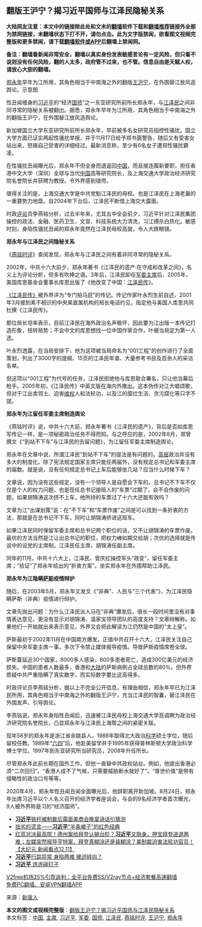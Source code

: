  <h2>翻版王沪宁？揭习近平国师与江泽民隐秘关系</h2> <p class="notice"><b>大陆网友注意：本文中的链接除此处和文末的<a href="https://github.com/bannedbook/fanqiang" >翻墙</a>软件下载和<a href="https://github.com/killgcd/justmysocks/blob/master/README.md">翻墙推荐</a>链接外全部为禁网链接，未翻墙状态下打不开，请勿点击。此为文字版禁闻，欲看图文视频完整版和更多禁闻，请下载<a href="https://github.com/bannedbook/fanqiang">翻墙软件或APP</a>后翻墙上禁闻网。</p><p>备注：翻墙看新闻非常安全，翻墙以真实身份发表敏感言论有一定风险，但只看不说则没有任何风险，翻的人太多，政府管不过来，也不管。信息自由是天赋人权，请放心大胆的翻墙。</b></p>  <div class="entry"> <p id="conimg"><a href="https://www.bannedbook.org/bnews/tag/%E9%83%91%E6%B0%B8%E5%B9%B4/" class="st_tag internal_tag" rel="tag" title="标签 郑永年 下的日志">郑永年</a>早年为江所用，其角色相当于中南海之外的翻版<a href="https://www.bannedbook.org/bnews/tag/%e7%8e%8b%e6%b2%aa%e5%ae%81/" class="st_tag internal_tag" rel="tag" title="标签 王沪宁 下的日志">王沪宁</a>，在外围替江放风造舆论。示意图</p> <p>性丑闻缠身的<a href="https://www.bannedbook.org/bnews/tag/%e4%b9%a0%e8%bf%91%e5%b9%b3/" class="st_tag internal_tag" rel="tag" title="标签 习近平 下的日志">习近平</a>的“经济<a href="https://www.bannedbook.org/bnews/tag/%E5%9B%BD%E5%B8%88/" class="st_tag internal_tag" rel="tag" title="标签 国师 下的日志">国师</a>”之一东亚研究所前所长郑永年，与<a href="https://www.bannedbook.org/bnews/tag/%e6%b1%9f%e6%b3%bd%e6%b0%91/" class="st_tag internal_tag" rel="tag" title="标签 江泽民 下的日志">江泽民</a>之间非同寻常的隐秘关系被翻出。据悉，郑永年早年为江所用，其角色相当于中南海之外的翻版王沪宁，在外围替江放风造舆论。</p> <p>新加坡国立大学东亚研究所前所长郑永年，早前被多名女研究员指控性骚扰。国立大学方面已证实两起性骚扰举报，并于11月17日给予郑书面警告，随后又有受害女站出来，怒揭自己受害的详细经过。最新消息称，至少有6名女子遭郑性骚扰霸凌。</p> <p>在性骚扰丑闻曝光后，郑永年不但全身而退返回<span class='wp_keywordlink_affiliate'><a href="https://www.bannedbook.org/" title="中国" target="_blank">中国</a></span>，而且接连履新要职，担任香港中文大学（深圳）全球与当代<a href="https://www.bannedbook.org/bnews/tag/%E4%B8%AD%E5%9B%BD/" class="st_tag internal_tag" rel="tag" title="标签 中国 下的日志">中国</a>高等研究院长，及上海交通大学政治经济研究院名誉院长并获聘为教授。令外界感到错愕。</p> <p>值得关注的是，上海交通大学是中共党魁江泽民的母校。也是江泽民在上海老巢的一重要势力地盘。自2004年下台后，江泽民不断借上海交大露面。</p> <p>时政<span class='wp_keywordlink_affiliate'><a href="https://www.bannedbook.org/bnews/comments/" title="新闻评论" target="_blank">评论</a></span>员李燕铭分析，过去半年来，尤其五中全会前夕，习近平针对江泽民集团操控的政法、金融、医药卫生、文宣、科技系统大力清洗，习江搏杀白热化。敏感时刻，身陷性骚扰丑闻的郑永年竟然在江泽民母校高就，令人大跌眼镜。</p> <p><strong>郑永年与江泽民之间隐秘关系</strong></p>  <p>《<a href="https://www.bannedbook.org/bnews/tag/%e7%87%95%e9%93%ad%e6%97%b6%e8%af%84/" class="st_tag internal_tag" rel="tag" title="标签 燕铭时评 下的日志">燕铭时评</a>》查阅发现，郑永年与江泽民之间有着非同寻常的隐秘关系。</p> <p>2002年，中共十六大前夕，郑永年著书《江泽民的遗产:在守成和改革之间》，名义上为评论分析，但多有吹捧之语。3年后，江泽民卸任<a href="https://www.bannedbook.org/bnews/tag/%E5%86%9B%E5%A7%94/" class="st_tag internal_tag" rel="tag" title="标签 军委 下的日志">军委</a><a href="https://www.bannedbook.org/bnews/tag/%E4%B8%BB%E5%B8%AD/" class="st_tag internal_tag" rel="tag" title="标签 主席 下的日志">主席</a>后，2005年，美国库恩基金会董事长库恩出版了《他改变了中国：<span class='wp_keywordlink'><a href="https://www.bannedbook.org/forum2/topic5.html" title="《江泽民传》" target="_blank">江泽民传</a></span>》。</p> <p><span class='wp_keywordlink'><a href="https://www.bannedbook.org/forum2/topic5.html" title="《江泽民传》" target="_blank">《江泽民传》</a></span>被外界评为“专门拍马屁”的传记。传记作家叶永烈生前自述，2001年3月接到素不相识的中央某直属机构的局长电话约见，指定他与美国人库恩共同杜撰《江泽民传》。</p> <p>那位局长坦率表示，目前江泽民在海外政治名声极坏，因此要为江出版一本传记打造形象，扭转局势；不会中文的库恩想找一位中国作家合作，叶被当局定为第一人选。</p> <p>叶永烈透露，在当局安排下，他为这项被当局命名为“001工程”的创作进行了全面策划，列出了3000字的提纲、15页的江泽民年谱、大量参考书目及百余人的采访名单。</p> <p>但这项以“001工程”为代号的任务，江泽民拒绝他与库恩联合署名，只让他当幕后枪手。2005年初，《江泽民传》中英文版在海内外推出。这本伪传对江大唱颂歌，但对于江出卖领土、迫害<span class='wp_keywordlink_affiliate'><a href="https://www.bannedbook.org/bnews/weiquan/" title="维权" target="_blank">维权</a></span>人和法轮功，以及江的糜烂生活、贪污腐化等只字不提。</p> <p><strong>郑永年为江留任军委主席制造舆论</strong></p>  <p>《燕铭时评》说，中共十六大前，郑永年著书《江泽民的遗产》，背后是否如库恩写传记一样，是一项秘密政治任务不得而知。与之呼应的是，2002年8月，郑曾撰文《“到站不下车”与江泽民的去留问题》，为江留任军委主席制造舆论。</p> <p>郑永年在文章中说，所谓江泽民“到站不下车”的提法是有问题的。<span class='wp_keywordlink_affiliate'><a href="https://www.bannedbook.org/bnews/ccpdope/" title="中共高层内幕" target="_blank">高层</a></span>政治并没有多大的制度化。除了宪法规定国家主席只能任两届外，没有规定总书记和军委主席的届数。就是说，没有任何规定总书记上车后能够坐几站？应当什么时候下车？</p> <p>文章说，因为没有这些规定，没有一个领导人是自愿会下车的。总书记不下车不仅仅是个人的权力问题，也是现任总书记接班人的“车票”过期了，会不会作废的问题。如果胡锦涛这次挤不上车，他所持的车票过了十六大还能有效吗？</p> <p>文章为江“出谋划策”说：在“不下车”和“车票作废”之间是可以找到一条折衷的方法，那就是在总书记不下车，同时让胡锦涛挤进这班车。</p> <p>如果江泽民同时保留军委主席和总书记两个职位的话，又不让胡锦涛的车票作废。最优的方法当然是江让出总书记的职位，把权力棒如期交给胡；次优的选择就是传说中的设党的主席制，江泽民任主席，胡锦涛任副主席。</p> <p>同年的11月，中共十六大上，江泽民、曾庆红操控军头“政变”，留任军委主席；“验证”了郑永年给出的“折衷方案”。坐实郑永年在外围帮助江泽民。</p> <p><strong>郑永年为江隐瞒<span class='wp_keywordlink'><a href="https://www.bannedbook.org/forum5/topic42.html" title="萨斯、诚信与自救" target="_blank">萨斯</a></span>疫情辩护</strong></p>  <p>随后，在2003年5月，郑永年又发文《“非典”、人民与“三个代表”》，为江泽民隐瞒萨斯（非典）疫情进行辩护。</p> <p>文章先抛出问题：为什么江泽民派人马在“非典”爆发后，很长一段时间里没有对事情表达意见，更没有显示对胡锦涛、温家宝领导团队的高度支持？文章辩解称。如果他们一开始就出来表示意见，外界又会把此解读为江仍然是中国的“太上皇”。</p> <p>萨斯最初于2002年11月在中国南方爆发。正值中共召开十六大，江泽民关注自己保留中央军委主席一事，多次下令禁止媒体报导疫情。导致萨斯疫情席卷全球。</p> <p>萨斯蔓延近30个国家，8000多人感染，800多患者死亡，造成300亿美元的经济损失。中国的患者人数最多，香港和<span class='wp_keywordlink_affiliate'><a href="https://www.bannedbook.org/" title="大陆" target="_blank">大陆</a></span>的萨斯病例占全球总数的80%。但外界质疑中共严重隐瞒了真实数字，而实际数字要比这高得多。</p> <p>时政评论员李燕铭分析，据以上不完全公开信息，有理由相信，郑永年早已为江泽民所用，其角色相当于中南海之外的翻版王沪宁，充当江泽民的智囊，替江泽民在外围发声、引导舆论。</p> <p>李燕铭说，郑永年身陷性丑闻后，迅速被江泽民母校上海交通大学高调聘为政治经济研究院名誉院长，凸显郑永年与江泽民上海帮之间的紧密关联。</p> <p>现年58岁的郑永年是浙江省余姚县人，1988年取得北大政治<span class='wp_keywordlink'><a href="https://www.bannedbook.org/forum11/topic309.html" title="禁片：“科学”的棍子" target="_blank">科学</a></span>硕士学位，随后留校任教。1989年“<span class='wp_keywordlink'><a href="https://www.bannedbook.org/forum2/topic2509.html" title="《中国六四真相》" target="_blank">六四</a></span>”后，他赴美留学并于1995年获得普林斯顿大学政治科学博士学位。1997年到东亚研究所当研究员，2008年升任所长。</p>  <p>尽管郑永年此前长期在国外工作，但他一直替中共政权站台。例如，他提出香港必须“二次回归”。“香港人成不了气候，只需要威胁断水就好了”。“普世价值”是带有侵略性的政治口号等等。</p> <p>2020年4月，郑永年性丑闻丑闻全面曝光后，他辞职离开新加坡。8月24日，郑永年出席习近平以个人名义召开的经济学者座谈会，与会的9名经济学者首次曝光，9人被外界称是习的“经济国师”。</p> <ul class='op-related-articles' title='相关阅读'> <li><a href='https://www.bannedbook.org/bnews/comments/20201212/1446295.html' target='_blank'><b>习近平</b>铁杆被制裁后露面美商会晚宴讲话引猜测</a></li> <li><a href='https://www.bannedbook.org/bnews/baitai/20201212/1446274.html' target='_blank'>拙劣的谎言――<b>习近平</b>“半条被子”的红色经典</a></li> <li><a href='https://www.bannedbook.org/bnews/bannedvideo/20201212/1446206.html' target='_blank'>红蓝对决最高院！德州案给拜登认输台阶？<b>习近平</b>又隐身，押宝拜登进退两难；左媒突然报导亨特案，拜登真糊涂还是装糊涂？美制裁迫害法轮功官员！【大纪元 新闻看点12.11】</a></li> <li><a href='https://www.bannedbook.org/bnews/cbnews/20201212/1446100.html' target='_blank'><b>习近平</b>行踪异常 身陷两难 被迫转向？</a></li> <li><a href='https://www.bannedbook.org/bnews/topimagenews/20201212/1446093.html' target='_blank'><b>习近平</b> 连连碰钉子</a></li> </ul> <p class="texttj"> <a href="https://github.com/bannedbook/fanqiang/wiki/V2ray%E6%9C%BA%E5%9C%BA" target="_blank">V2free机场25%引荐返利：全平台免费SS/V2ray节点+经济套餐高速翻墙</a><br/> <a href="https://github.com/bannedbook/fanqiang/wiki/%E7%A6%81%E9%97%BB%E7%BD%91%E5%AE%89%E5%8D%93%E7%BF%BB%E5%A2%99%E6%96%B0%E9%97%BBAPP" target="_blank">免费PC翻墙、安卓VPN翻墙APP</a></p><p> 来源：<span class='wp_keywordlink_affiliate'><a href="https://www.ntdtv.com/" title="新唐人">新唐人</a></span> </p><a name='sharetosocial'></a>       <div><b>本文的图文或视频完整版</b>：<a href='https://www.bannedbook.org/bnews/cbnews/20201212/1446308.html'>翻版王沪宁？揭习近平国师与江泽民隐秘关系</a></div>  </div><!--END ENTRY--> <div class="postfooter"> <div>本文标签：<a href="https://www.bannedbook.org/bnews/tag/%E4%B8%AD%E5%9B%BD/" rel="tag">中国</a>, <a href="https://www.bannedbook.org/bnews/tag/%E4%B8%BB%E5%B8%AD/" rel="tag">主席</a>, <a href="https://www.bannedbook.org/bnews/tag/%e4%b9%a0%e8%bf%91%e5%b9%b3/" rel="tag">习近平</a>, <a href="https://www.bannedbook.org/bnews/tag/%E5%86%9B%E5%A7%94/" rel="tag">军委</a>, <a href="https://www.bannedbook.org/bnews/tag/%E5%9B%BD%E5%B8%88/" rel="tag">国师</a>, <a href="https://www.bannedbook.org/bnews/tag/%e6%b1%9f%e6%b3%bd%e6%b0%91/" rel="tag">江泽民</a>, <a href="https://www.bannedbook.org/bnews/tag/%e7%87%95%e9%93%ad%e6%97%b6%e8%af%84/" rel="tag">燕铭时评</a>, <a href="https://www.bannedbook.org/bnews/tag/%e7%8e%8b%e6%b2%aa%e5%ae%81/" rel="tag">王沪宁</a>, <a href="https://www.bannedbook.org/bnews/tag/%E9%83%91%E6%B0%B8%E5%B9%B4/" rel="tag">郑永年</a></div>  </div><!--END POSTFOOTER--> 